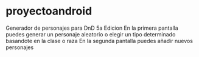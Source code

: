 # proyectoandroid
Generador de personajes para DnD 5a Edicion 
En la primera pantalla puedes generar un personaje aleatorio o elegir un tipo determinado basandote en la clase o raza
En la segunda pantalla puedes añadir nuevos personajes  
